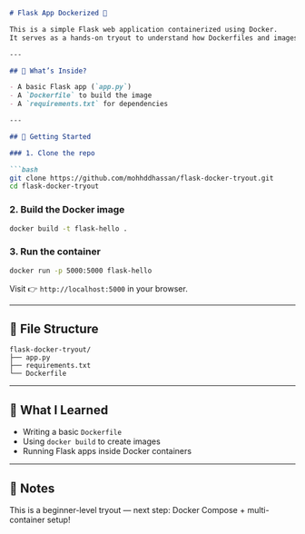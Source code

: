 ````markdown
# Flask App Dockerized 🚀

This is a simple Flask web application containerized using Docker.  
It serves as a hands-on tryout to understand how Dockerfiles and images work.

---

## 🐳 What’s Inside?

- A basic Flask app (`app.py`)
- A `Dockerfile` to build the image
- A `requirements.txt` for dependencies

---

## 🔧 Getting Started

### 1. Clone the repo

```bash
git clone https://github.com/mohhddhassan/flask-docker-tryout.git
cd flask-docker-tryout
````

### 2. Build the Docker image

```bash
docker build -t flask-hello .
```

### 3. Run the container

```bash
docker run -p 5000:5000 flask-hello
```

Visit 👉 `http://localhost:5000` in your browser.

---

## 📂 File Structure

```
flask-docker-tryout/
├── app.py
├── requirements.txt
└── Dockerfile
```

---

## 🧠 What I Learned

* Writing a basic `Dockerfile`
* Using `docker build` to create images
* Running Flask apps inside Docker containers

---

## 📝 Notes

This is a beginner-level tryout — next step: Docker Compose + multi-container setup!

```

